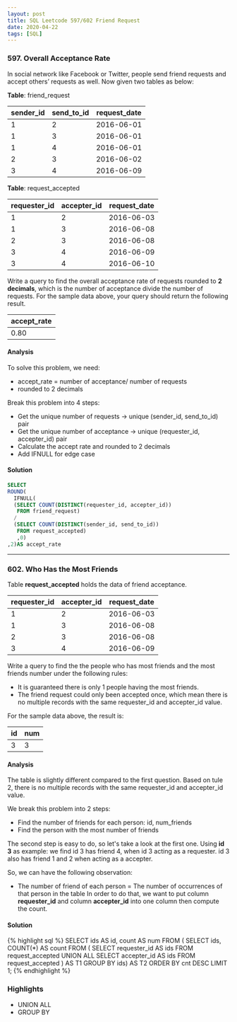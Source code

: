 ```yaml
---
layout: post
title: SQL Leetcode 597/602 Friend Request
date: 2020-04-22
tags: [SQL]
---
```


### 597. Overall Acceptance Rate ###

In social network like Facebook or Twitter, people send friend requests and
accept others’ requests as well. Now given two tables as below:

**Table**: friend_request

| sender_id | send_to_id |  request_date |
|-----------|------------|---------------|
| 1         |  2         |   2016-06-01  |
| 1         |  3         |   2016-06-01  |
| 1         |  4         |   2016-06-01  |
| 2         |  3         |   2016-06-02  |
| 3         |  4         |   2016-06-09  |

**Table**: request_accepted

| requester_id | accepter_id |  request_date |
|--------------|-------------|---------------|
| 1            |  2          |   2016-06-03  |
| 1            |  3          |   2016-06-08  |
| 2            |  3          |   2016-06-08  |
| 3            |  4          |   2016-06-09  |
| 3            |  4          |   2016-06-10  |


Write a query to find the overall acceptance rate of requests rounded to **2 decimals**,
which is the number of acceptance divide the number of requests.
For the sample data above, your query should return the following result.

| accept_rate |
|-------------|
|      0.80   |

#### Analysis ####
To solve this problem, we need:
* accept_rate = number of acceptance/ number of requests
* rounded to 2 decimals

Break this problem into 4 steps:
* Get the unique number of requests -> unique (sender_id, send_to_id) pair
* Get the unique number of acceptance -> unique (requester_id, accepter_id) pair
* Calculate the accept rate and rounded to 2 decimals
* Add IFNULL for edge case

#### Solution ####
```SQL
SELECT
ROUND(
  IFNULL(
  (SELECT COUNT(DISTINCT(requester_id, accepter_id))
   FROM friend_request)
  /
  (SELECT COUNT(DISTINCT(sender_id, send_to_id))
   FROM request_accepted)
   ,0)
,2)AS accept_rate
```
***

### 602. Who Has the Most Friends ###

Table **request_accepted** holds the data of friend acceptance.

| requester_id | accepter_id |  request_date |
|--------------|-------------|---------------|
| 1            |  2          |   2016-06-03  |
| 1            |  3          |   2016-06-08  |
| 2            |  3          |   2016-06-08  |
| 3            |  4          |   2016-06-09  |

Write a query to find the the people who has most friends and the most friends number under the following rules:

* It is guaranteed there is only 1 people having the most friends.
* The friend request could only been accepted once, which mean there is no multiple records with the same requester_id and accepter_id value.

For the sample data above, the result is:

| id | num |  
|----|-----|
| 3  |  3  |  

#### Analysis ####
The table is slightly different compared to the first question. Based on tule 2,
there is no multiple records with the same requester_id and accepter_id value.

We break this problem into 2 steps:
* Find the number of friends for each person: id, num_friends
* Find the person with the most number of friends

The second step is easy to do, so let's take a look at the first one.
Using **id 3** as example: we find id 3 has friend 4, when id 3 acting as a requester.
id 3 also has friend 1 and 2 when acting as a accepter.  

So, we can have the following observation:
* The number of friend of each person = The number of occurrences of that person in the table
In order to do that, we want to put column **requester_id** and column **accepter_id** into one column
then compute the count.

#### Solution ####
{% highlight sql %}
SELECT ids AS id, count AS num
FROM
  (
  SELECT ids, COUNT(*) AS count
  FROM
    (
    SELECT requester_id AS ids FROM request_accepted
    UNION ALL
    SELECT accepter_id AS ids FROM request_accepted
    ) AS T1
  GROUP BY ids) AS T2
ORDER BY cnt DESC
LIMIT 1;
{% endhighlight %}

### Highlights ###
* UNION ALL
* GROUP BY
